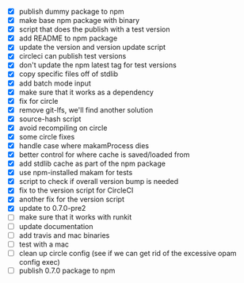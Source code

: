 - [x] publish dummy package to npm
- [x] make base npm package with binary
- [x] script that does the publish with a test version
- [x] add README to npm package
- [x] update the version and version update script
- [x] circleci can publish test versions
- [x] don't update the npm latest tag for test versions
- [x] copy specific files off of stdlib
- [x] add batch mode input
- [x] make sure that it works as a dependency
- [x] fix for circle
- [x] remove git-lfs, we'll find another solution
- [x] source-hash script
- [x] avoid recompiling on circle
- [x] some circle fixes
- [x] handle case where makamProcess dies
- [x] better control for where cache is saved/loaded from
- [x] add stdlib cache as part of the npm package
- [x] use npm-installed makam for tests
- [x] script to check if overall version bump is needed
- [x] fix to the version script for CircleCI
- [x] another fix for the version script
- [x] update to 0.7.0-pre2
- [ ] make sure that it works with runkit
- [ ] update documentation
- [ ] add travis and mac binaries
- [ ] test with a mac
- [ ] clean up circle config (see if we can get rid of the excessive opam config exec)
- [ ] publish 0.7.0 package to npm
